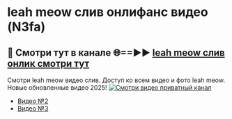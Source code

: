 # leah meow слив онлифанс видео (N3fa)
## 🔴 Смотри тут в канале 🌐==►► [leah meow слив онлик смотри тут](https://bom.so/R4l9B5)

Смотри leah meow видео слив. Доступ ко всем видео и фото leah meow. Новые обновленные видео 2025!
[![Смотри видео приватный канал](https://i.ibb.co/230xmKkm/player.gif)](https://cutt.ly/TrcKirfj)

- [Видео №2](https://bit.ly/vidzwatch)
- [Видео №3](https://cutt.ly/TrcKirfj)
